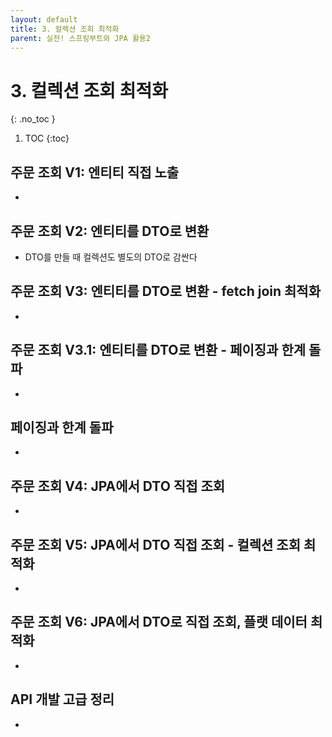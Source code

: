 ```yaml
---
layout: default
title: 3. 컬렉션 조회 최적화
parent: 실전! 스프링부트와 JPA 활용2
---
```


# 3. 컬렉션 조회 최적화
{: .no_toc }

1. TOC
{:toc}

## 주문 조회 V1: 엔티티 직접 노출

- 

## 주문 조회 V2: 엔티티를 DTO로 변환

- DTO를 만들 때 컬렉션도 별도의 DTO로 감싼다

## 주문 조회 V3: 엔티티를 DTO로 변환 - fetch join 최적화

- 

## 주문 조회 V3.1: 엔티티를 DTO로 변환 - 페이징과 한계 돌파

- 

## 페이징과 한계 돌파

- 

## 주문 조회 V4: JPA에서 DTO 직접 조회

- 

## 주문 조회 V5: JPA에서 DTO 직접 조회 - 컬렉션 조회 최적화

- 

## 주문 조회 V6: JPA에서 DTO로 직접 조회, 플랫 데이터 최적화

- 

## API 개발 고급 정리

- 
